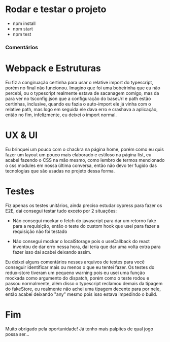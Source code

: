 # Rodar e testar o projeto

- npm install
- npm start
- npm test

### Comentários

# Webpack e Estruturas

Eu fiz a congiruação certinha para usar o relative import do typescript, porém no final não funcionou.
Imagino que foi uma bobeirinha que eu não percebi, ou o typescript realmente estava de sacanagem comigo,
mas da para ver no tsconfig.json que a configuração do baseUrl e path estão certinhas, inclusive,
quando eu fazia o auto-import ele já vinha com o relative path, mas logo em seguida ele dava erro e
crashava a aplicação, então no fim, infelizmente, eu deixei o import normal.
# UX & UI

Eu brinquei um pouco com o chackra na página home, porém como eu quis fazer um layout um pouco mais
elaborado e estiloso na página list, eu acabei fazendo o CSS na mão mesmo, como lembro de termos
mencionado o css modules em nossa última conversa, então não devo ter fugido das tecnologias que são
usadas no projeto dessa forma.

# Testes

Fiz apenas os testes unitários, ainda preciso estudar cypress para fazer os E2E, dai consegui testar tudo exceto por 2 situações:

- Não consegui mockar o fetch do javascript para dar um retorno fake para a requisição, então o teste
do custom hook que usei para fazer a requisição não foi testado

- Não consegui mockar o localStorage pois o useCallback do react inventou de dar erro nessa hora, dai
teria que dar uma volta extra para fazer isso dai acabei deixando assim.

Eu deixei alguns comentários nesses arquivos de testes para você conseguir identificar mais ou menos o que eu tentei fazer.
Os testes do redux-store tiveram um pequeno warning pois eu usei uma função mockada como argumento do dispatch, porém como
o teste rodou e passou normalmente, além disso o typescript reclamou demais da tipagem do fakeStore, eu realmente não achei
uma tipagem decente para por nele, então acabei deixando "any" mesmo pois isso estava impedindo o build.

# Fim

Muito obrigado pela oportunidade! Já tenho mais palpites de qual jogo possa ser...